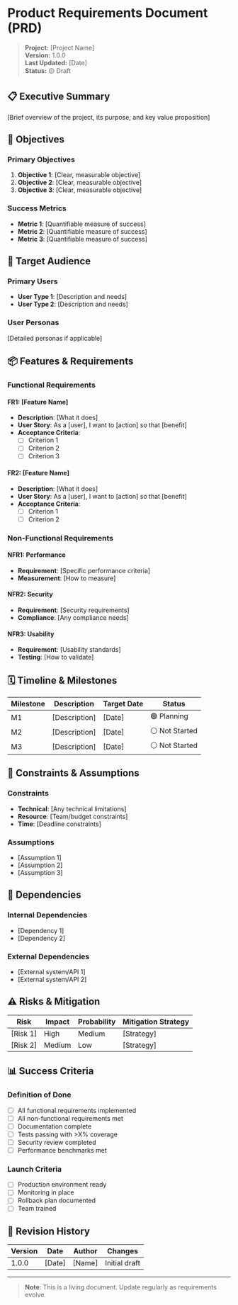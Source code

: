 # Product Requirements Document (PRD)

> **Project:** [Project Name]  
> **Version:** 1.0.0  
> **Last Updated:** [Date]  
> **Status:** 🟡 Draft

## 📋 Executive Summary

[Brief overview of the project, its purpose, and key value proposition]

## 🎯 Objectives

### Primary Objectives
1. **Objective 1**: [Clear, measurable objective]
2. **Objective 2**: [Clear, measurable objective]
3. **Objective 3**: [Clear, measurable objective]

### Success Metrics
- **Metric 1**: [Quantifiable measure of success]
- **Metric 2**: [Quantifiable measure of success]
- **Metric 3**: [Quantifiable measure of success]

## 👥 Target Audience

### Primary Users
- **User Type 1**: [Description and needs]
- **User Type 2**: [Description and needs]

### User Personas
[Detailed personas if applicable]

## 📦 Features & Requirements

### Functional Requirements

#### FR1: [Feature Name]
- **Description**: [What it does]
- **User Story**: As a [user], I want to [action] so that [benefit]
- **Acceptance Criteria**:
  - [ ] Criterion 1
  - [ ] Criterion 2
  - [ ] Criterion 3

#### FR2: [Feature Name]
- **Description**: [What it does]
- **User Story**: As a [user], I want to [action] so that [benefit]
- **Acceptance Criteria**:
  - [ ] Criterion 1
  - [ ] Criterion 2

### Non-Functional Requirements

#### NFR1: Performance
- **Requirement**: [Specific performance criteria]
- **Measurement**: [How to measure]

#### NFR2: Security
- **Requirement**: [Security requirements]
- **Compliance**: [Any compliance needs]

#### NFR3: Usability
- **Requirement**: [Usability standards]
- **Testing**: [How to validate]

## 🗓️ Timeline & Milestones

| Milestone | Description | Target Date | Status |
|-----------|-------------|-------------|--------|
| M1 | [Description] | [Date] | 🟢 Planning |
| M2 | [Description] | [Date] | ⚪ Not Started |
| M3 | [Description] | [Date] | ⚪ Not Started |

## 🚧 Constraints & Assumptions

### Constraints
- **Technical**: [Any technical limitations]
- **Resource**: [Team/budget constraints]
- **Time**: [Deadline constraints]

### Assumptions
- [Assumption 1]
- [Assumption 2]
- [Assumption 3]

## 🔄 Dependencies

### Internal Dependencies
- [Dependency 1]
- [Dependency 2]

### External Dependencies
- [External system/API 1]
- [External system/API 2]

## ⚠️ Risks & Mitigation

| Risk | Impact | Probability | Mitigation Strategy |
|------|--------|-------------|-------------------|
| [Risk 1] | High | Medium | [Strategy] |
| [Risk 2] | Medium | Low | [Strategy] |

## 📊 Success Criteria

### Definition of Done
- [ ] All functional requirements implemented
- [ ] All non-functional requirements met
- [ ] Documentation complete
- [ ] Tests passing with >X% coverage
- [ ] Security review completed
- [ ] Performance benchmarks met

### Launch Criteria
- [ ] Production environment ready
- [ ] Monitoring in place
- [ ] Rollback plan documented
- [ ] Team trained

## 🔄 Revision History

| Version | Date | Author | Changes |
|---------|------|--------|---------|
| 1.0.0 | [Date] | [Name] | Initial draft |

---

> **Note**: This is a living document. Update regularly as requirements evolve.
